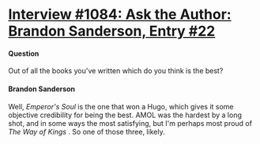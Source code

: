 # [Interview #1084: Ask the Author: Brandon Sanderson, Entry #22](https://www.theoryland.com/intvmain.php?i=1084#22)

#### Question

Out of all the books you've written which do you think is the best?

#### Brandon Sanderson

Well,
*Emperor's Soul*
is the one that won a Hugo, which gives it some objective credibility for being the best. AMOL was the hardest by a long shot, and in some ways the most satisfying, but I'm perhaps most proud of
*The Way of Kings*
. So one of those three, likely.

